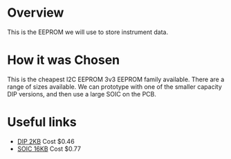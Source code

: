 # Overview

This is the EEPROM we will use to store instrument data. 

# How it was Chosen

This is the cheapest I2C EEPROM 3v3 EEPROM family available. There are
a range of sizes available. We can prototype with one of the smaller
capacity DIP versions, and then use a large SOIC on the PCB.

# Useful links
- [DIP 2KB](http://www.digikey.com/product-detail/en/AT24C16C-PUM/AT24C16C-PUM-ND/3046489) Cost $0.46
- [SOIC 16KB](http://www.digikey.com/product-detail/en/AT24C128C-SSHM-B/AT24C128C-SSHM-B-ND/3046487) Cost $0.77

